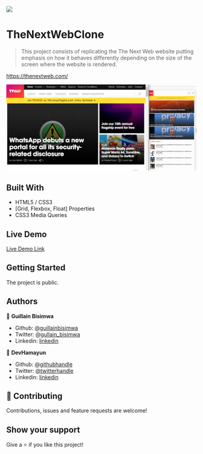 ![](https://img.shields.io/badge/Microverse-blueviolet)

# TheNextWebClone

> This project consists of replicating the The Next Web website putting emphasis on how it behaves differently depending on the size of the screen where the website is rendered.

https://thenextweb.com/

![Alt text](https://github.com/guillainbisimwa/TheNextWebClone/blob/dev/images/screenshot.PNG?raw=true "Screenshot")

## Built With

- HTML5 / CSS3
- [Grid, Flexbox, Float] Properties
- CSS3 Media Queries

## Live Demo

[Live Demo Link](https://guillainbisimwa.github.io/TheNextWebClone/)

## Getting Started

The project is public.

## Authors

👤 **Guillain Bisimwa**

- Github: [@guillainbisimwa](https://github.com/guillainbisimwa)
- Twitter: [@gullain_bisimwa](https://twitter.com/gullain_bisimwa)
- Linkedin: [linkedin](https://www.linkedin.com/in/guillain-bisimwa-8a8b7a7b/)

👤 **DevHamayun**

- Github: [@githubhandle](https://github.com/hamayun-cpu)
- Twitter: [@twitterhandle](https://twitter.com/hamayun_waheed)
- Linkedin: [linkedin](https://www.linkedin.com/in/hamayun-waheed-3527381b2/)

## 🤝 Contributing

Contributions, issues and feature requests are welcome!

## Show your support

Give a ⭐️ if you like this project!

